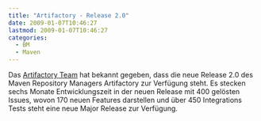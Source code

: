 ```yaml
---
title: "Artifactory - Release 2.0"
date: 2009-01-07T10:46:27
lastmod: 2009-01-07T10:46:27
categories:
  - BM
  - Maven
---
```

Das <a href="http://blogs.jfrog.org/2009/01/artifactory-20-has-been-released.html">Artifactory Team</a> hat bekannt gegeben, dass die neue Release 2.0 des Maven Repository Managers Artifactory zur Verfügung steht. Es stecken sechs Monate Entwicklungszeit in der neuen Release mit 400 gelösten Issues, wovon 170 neuen Features darstellen und über 450 Integrations Tests steht eine neue Major Release zur Verfügung. 
